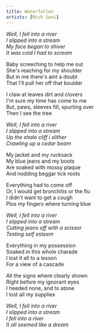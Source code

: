 ```yaml
---
title: Waterfallen
artists: [Rich Soni]
---
```


*Well, I fell into a river*  
*I slipped into a stream*  
*My face began to shiver*  
*It was cold I had to scream*  

Baby screeching to help me out  
She's reaching for my shoulder  
But in me there's aint a doubt  
That I'll pull her off that boulder  

I claw at leaves dirt and clovers  
I'm sure my time has come to me  
But, paws, sleeves fill, spurting over  
Then I see the tree  

*Well, I fell into a river*  
*I slipped into a stream*  
*Up the shale cliff i slither*  
*Crawling up a cedar beam*  

My jacket and my rucksack  
My blue jeans and my boots  
Are soaked with mossy plaque  
And nodding beggar tick roots  

Everything had to come off  
Or, I would get bronchitis or the flu  
I didn't want to get a cough  
Plus my fingers where turning blue  

*Well, I fell into a river*  
*I slipped into a stream*  
*Cutting jeans off with a scissor*  
*Testing self esteem*  

Everything in my possession  
Soaked in this whole charade  
I lost it all to a lesson  
For a view of a cascade  

All the signs where clearly shown  
Right before my ignorant eyes  
I heeded none, and to atone  
I lost all my supplies  

*Well, I fell into a river*  
*I slipped into a stream*  
*I fell into a river*  
*It all seemed like a dream*  

